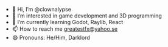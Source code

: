 - 👋 Hi, I’m @clownalypse
- 👀 I’m interested in game development and 3D programming
- 🌱 I’m currently learning Godot, Raylib, React
- 📫 How to reach me greatestfx@yahoo.se
- 😄 Pronouns: He/Him, Darklord


<!---
clownalypse/clownalypse is a ✨ special ✨ repository because its `README.md` (this file) appears on your GitHub profile.
You can click the Preview link to take a look at your changes.
--->
